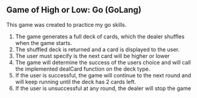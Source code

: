 Game of High or Low: Go (GoLang)
------------------------------------------------

This game was created to practice my go skills.

1. The game generates a full deck of cards, which the dealer shuffles when the game starts.
2. The shuffled deck is returned and a card is displayed to the user.
3. The user must specify is the next card will be higher or lower
4. The game will determine the success of the users choice and will call the implemented dealCard function on the deck type.
5. If the user is successful, the game will continue to the next round and will keep running until the deck has 2 cards left.
6. If the user is unsuccessful at any round, the dealer will stop the game